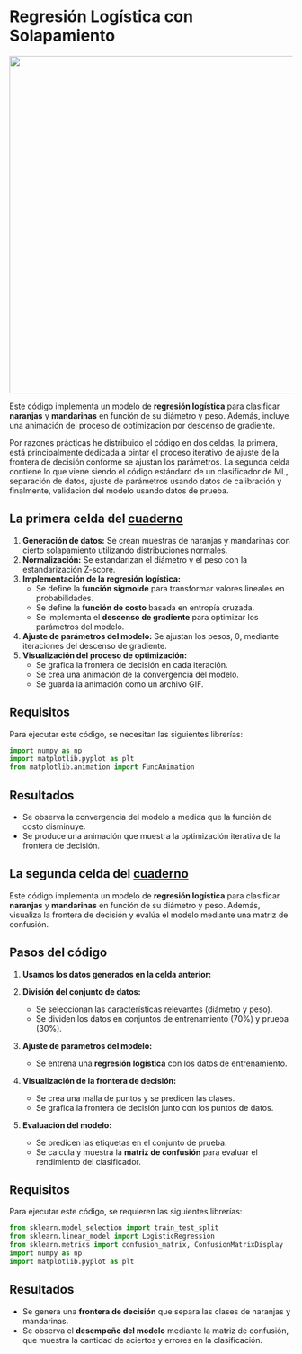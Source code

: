 



# Regresión Logística con Solapamiento

<img src="DiagramaFlujo.png" alt="" width="600">

Este código implementa un modelo de **regresión logística** para clasificar **naranjas** y **mandarinas** en función de su diámetro y peso. Además, incluye una animación del proceso de optimización por descenso de gradiente.

Por razones prácticas he distribuido el código en dos celdas, la primera, está principalmente dedicada a pintar el proceso iterativo de ajuste de la frontera de decisión conforme se ajustan los parámetros. La segunda celda contiene lo que viene siendo el código estándard de un clasificador de ML, separación de datos, ajuste de parámetros usando datos de calibración y finalmente, validación del modelo usando datos de prueba. 

## La primera celda del [cuaderno](https://github.com/DrAnonimo/IdeasArtificiales/blob/main/Anatom%C3%ADaAlgoritmoIA/MandarinasNaranjas-RegresionLogistica.ipynb)

1. **Generación de datos:** Se crean muestras de naranjas y mandarinas con cierto solapamiento utilizando distribuciones normales.
2. **Normalización:** Se estandarizan el diámetro y el peso con la estandarización Z-score.
3. **Implementación de la regresión logística:**
   - Se define la **función sigmoide** para transformar valores lineales en probabilidades.
   - Se define la **función de costo** basada en entropía cruzada.
   - Se implementa el **descenso de gradiente** para optimizar los parámetros del modelo.
4. **Ajuste de parámetros del modelo:** Se ajustan los pesos, θ, mediante iteraciones del descenso de gradiente.
5. **Visualización del proceso de optimización:**
   - Se grafica la frontera de decisión en cada iteración.
   - Se crea una animación de la convergencia del modelo.
   - Se guarda la animación como un archivo GIF.

## Requisitos

Para ejecutar este código, se necesitan las siguientes librerías:

```python
import numpy as np
import matplotlib.pyplot as plt
from matplotlib.animation import FuncAnimation
```

## Resultados
- Se observa la convergencia del modelo a medida que la función de costo disminuye.
- Se produce una animación que muestra la optimización iterativa de la frontera de decisión.

## La segunda celda del [cuaderno](https://github.com/DrAnonimo/IdeasArtificiales/blob/main/Anatom%C3%ADaAlgoritmoIA/MandarinasNaranjas-RegresionLogistica.ipynb)

Este código implementa un modelo de **regresión logística** para clasificar **naranjas** y **mandarinas** en función de su diámetro y peso. Además, visualiza la frontera de decisión y evalúa el modelo mediante una matriz de confusión.

## Pasos del código
1. **Usamos los datos generados en la celda anterior:**

2. **División del conjunto de datos:**
   - Se seleccionan las características relevantes (diámetro y peso).
   - Se dividen los datos en conjuntos de entrenamiento (70%) y prueba (30%).

3. **Ajuste de parámetros del modelo:**
   - Se entrena una **regresión logística** con los datos de entrenamiento.

4. **Visualización de la frontera de decisión:**
   - Se crea una malla de puntos y se predicen las clases.
   - Se grafica la frontera de decisión junto con los puntos de datos.

5. **Evaluación del modelo:**
   - Se predicen las etiquetas en el conjunto de prueba.
   - Se calcula y muestra la **matriz de confusión** para evaluar el rendimiento del clasificador.

## Requisitos

Para ejecutar este código, se requieren las siguientes librerías:

```python
from sklearn.model_selection import train_test_split
from sklearn.linear_model import LogisticRegression
from sklearn.metrics import confusion_matrix, ConfusionMatrixDisplay
import numpy as np
import matplotlib.pyplot as plt
```

## Resultados

- Se genera una **frontera de decisión** que separa las clases de naranjas y mandarinas.
- Se observa el **desempeño del modelo** mediante la matriz de confusión, que muestra la cantidad de aciertos y errores en la clasificación.
